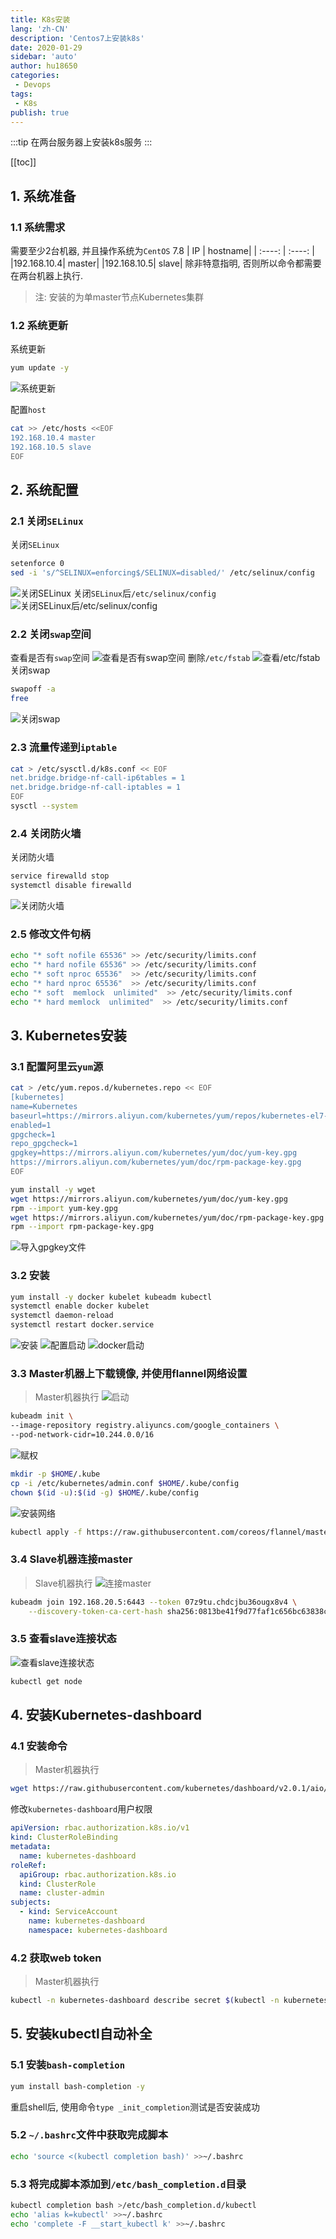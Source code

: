 ```yaml
---
title: K8s安装
lang: 'zh-CN'
description: 'Centos7上安装k8s'
date: 2020-01-29
sidebar: 'auto'
author: hu18650
categories:
 - Devops
tags:
 - K8s
publish: true
---
```


:::tip
在两台服务器上安装k8s服务
:::

<!-- more -->
[[toc]]

## 1. 系统准备
### 1.1 系统需求
需要至少2台机器, 并且操作系统为```CentOS``` 7.8
| IP | hostname|
| :----: | :----: |
|192.168.10.4| master|
|192.168.10.5| slave|
除非特意指明, 否则所以命令都需要在两台机器上执行.
>注: 安装的为单master节点Kubernetes集群


### 1.2 系统更新
系统更新
```bash
yum update -y
```
![系统更新](./image/2020-01-29/1.png)

配置```host```
```bash
cat >> /etc/hosts <<EOF
192.168.10.4 master
192.168.10.5 slave
EOF
```

## 2. 系统配置
### 2.1 关闭```SELinux```
关闭```SELinux```
```bash
setenforce 0
sed -i 's/^SELINUX=enforcing$/SELINUX=disabled/' /etc/selinux/config
```
![关闭SELinux](./image/2020-01-29/2.png)
关闭```SELinux```后```/etc/selinux/config```
![关闭SELinux后/etc/selinux/config](./image/2020-01-29/3.png)

### 2.2 关闭```swap```空间
查看是否有```swap```空间
![查看是否有swap空间](./image/2020-01-29/4.png)
删除```/etc/fstab```
![查看/etc/fstab](./image/2020-01-29/5.png)
关闭swap
```bash
swapoff -a
free
```
![关闭swap](./image/2020-01-29/6.png)

### 2.3 流量传递到```iptable```
```bash
cat > /etc/sysctl.d/k8s.conf << EOF
net.bridge.bridge-nf-call-ip6tables = 1
net.bridge.bridge-nf-call-iptables = 1
EOF
sysctl --system
```

### 2.4 关闭防火墙
关闭防火墙
```bash
service firewalld stop
systemctl disable firewalld
```
![关闭防火墙](./image/2020-01-29/7.png)

### 2.5 修改文件句柄
```bash
echo "* soft nofile 65536" >> /etc/security/limits.conf
echo "* hard nofile 65536" >> /etc/security/limits.conf
echo "* soft nproc 65536"  >> /etc/security/limits.conf
echo "* hard nproc 65536"  >> /etc/security/limits.conf
echo "* soft  memlock  unlimited"  >> /etc/security/limits.conf
echo "* hard memlock  unlimited"  >> /etc/security/limits.conf
```

## 3. Kubernetes安装
### 3.1 配置阿里云```yum```源
```bash
cat > /etc/yum.repos.d/kubernetes.repo << EOF
[kubernetes]
name=Kubernetes
baseurl=https://mirrors.aliyun.com/kubernetes/yum/repos/kubernetes-el7-x86_64
enabled=1
gpgcheck=1
repo_gpgcheck=1
gpgkey=https://mirrors.aliyun.com/kubernetes/yum/doc/yum-key.gpg
https://mirrors.aliyun.com/kubernetes/yum/doc/rpm-package-key.gpg
EOF

yum install -y wget
wget https://mirrors.aliyun.com/kubernetes/yum/doc/yum-key.gpg
rpm --import yum-key.gpg
wget https://mirrors.aliyun.com/kubernetes/yum/doc/rpm-package-key.gpg
rpm --import rpm-package-key.gpg
```
![导入gpgkey文件](./image/2020-01-29/8.png)

### 3.2 安装
```bash
yum install -y docker kubelet kubeadm kubectl
systemctl enable docker kubelet
systemctl daemon-reload
systemctl restart docker.service
```
![安装](./image/2020-01-29/9.png)
![配置启动](./image/2020-01-29/10.png)
![docker启动](./image/2020-01-29/11.png)

### 3.3 Master机器上下载镜像, 并使用flannel网络设置
> Master机器执行
![启动](./image/2020-01-29/12.png)
```bash
kubeadm init \
--image-repository registry.aliyuncs.com/google_containers \
--pod-network-cidr=10.244.0.0/16
```
![赋权](./image/2020-01-29/13.png)
```bash
mkdir -p $HOME/.kube
cp -i /etc/kubernetes/admin.conf $HOME/.kube/config
chown $(id -u):$(id -g) $HOME/.kube/config
```
![安装网络](./image/2020-01-29/14.png)
```bash
kubectl apply -f https://raw.githubusercontent.com/coreos/flannel/master/Documentation/kube-flannel.yml
```

### 3.4 Slave机器连接master
> Slave机器执行
![连接master](./image/2020-01-29/15.png)
```bash
kubeadm join 192.168.20.5:6443 --token 07z9tu.chdcjbu36ougx8v4 \
    --discovery-token-ca-cert-hash sha256:0813be41f9d77faf1c656bc63838ccd81b3425a5a3dd3b08fda44e73046c8783
```

### 3.5 查看slave连接状态
![查看slave连接状态](./image/2020-01-29/16.png)
```bash
kubectl get node
```

## 4. 安装Kubernetes-dashboard
### 4.1 安装命令
> Master机器执行
```bash
wget https://raw.githubusercontent.com/kubernetes/dashboard/v2.0.1/aio/deploy/recommended.yaml
```
修改```kubernetes-dashboard```用户权限
```yml {8}
apiVersion: rbac.authorization.k8s.io/v1
kind: ClusterRoleBinding
metadata:
  name: kubernetes-dashboard
roleRef:
  apiGroup: rbac.authorization.k8s.io
  kind: ClusterRole
  name: cluster-admin
subjects:
  - kind: ServiceAccount
    name: kubernetes-dashboard
    namespace: kubernetes-dashboard
```

### 4.2 获取web token
> Master机器执行
```bash
kubectl -n kubernetes-dashboard describe secret $(kubectl -n kubernetes-dashboard get secret | grep kubernetes-dashboard-token | awk '{print $1}')
```

## 5. 安装kubectl自动补全
### 5.1 安装```bash-completion```
```bash
yum install bash-completion -y
```
重启shell后, 使用命令```type _init_completion```测试是否安装成功

### 5.2 ```~/.bashrc```文件中获取完成脚本
```bash
echo 'source <(kubectl completion bash)' >>~/.bashrc
```

### 5.3 将完成脚本添加到```/etc/bash_completion.d```目录
```bash
kubectl completion bash >/etc/bash_completion.d/kubectl
echo 'alias k=kubectl' >>~/.bashrc
echo 'complete -F __start_kubectl k' >>~/.bashrc
```